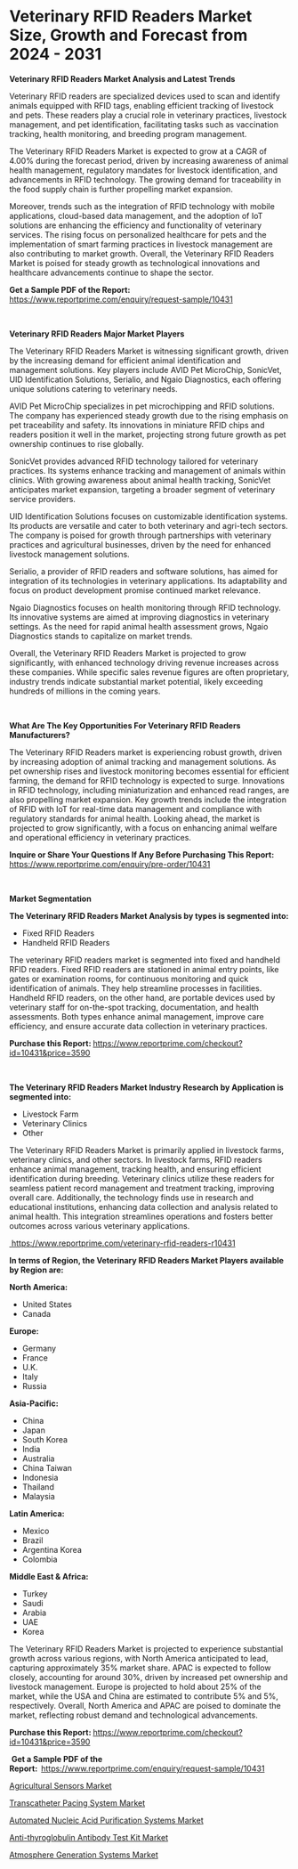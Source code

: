 <p><h1>Veterinary RFID Readers Market Size, Growth and Forecast from 2024 - 2031</h1></p><p><strong>Veterinary RFID Readers Market Analysis and Latest Trends</strong></p>
<p><p>Veterinary RFID readers are specialized devices used to scan and identify animals equipped with RFID tags, enabling efficient tracking of livestock and pets. These readers play a crucial role in veterinary practices, livestock management, and pet identification, facilitating tasks such as vaccination tracking, health monitoring, and breeding program management. </p><p>The Veterinary RFID Readers Market is expected to grow at a CAGR of 4.00% during the forecast period, driven by increasing awareness of animal health management, regulatory mandates for livestock identification, and advancements in RFID technology. The growing demand for traceability in the food supply chain is further propelling market expansion.</p><p>Moreover, trends such as the integration of RFID technology with mobile applications, cloud-based data management, and the adoption of IoT solutions are enhancing the efficiency and functionality of veterinary services. The rising focus on personalized healthcare for pets and the implementation of smart farming practices in livestock management are also contributing to market growth. Overall, the Veterinary RFID Readers Market is poised for steady growth as technological innovations and healthcare advancements continue to shape the sector.</p></p>
<p><strong>Get a Sample PDF of the Report:&nbsp;</strong> <a href="https://www.reportprime.com/enquiry/request-sample/10431">https://www.reportprime.com/enquiry/request-sample/10431</a></p>
<p>&nbsp;</p>
<p><strong>Veterinary RFID Readers Major Market Players</strong></p>
<p><p>The Veterinary RFID Readers Market is witnessing significant growth, driven by the increasing demand for efficient animal identification and management solutions. Key players include AVID Pet MicroChip, SonicVet, UID Identification Solutions, Serialio, and Ngaio Diagnostics, each offering unique solutions catering to veterinary needs.</p><p>AVID Pet MicroChip specializes in pet microchipping and RFID solutions. The company has experienced steady growth due to the rising emphasis on pet traceability and safety. Its innovations in miniature RFID chips and readers position it well in the market, projecting strong future growth as pet ownership continues to rise globally.</p><p>SonicVet provides advanced RFID technology tailored for veterinary practices. Its systems enhance tracking and management of animals within clinics. With growing awareness about animal health tracking, SonicVet anticipates market expansion, targeting a broader segment of veterinary service providers.</p><p>UID Identification Solutions focuses on customizable identification systems. Its products are versatile and cater to both veterinary and agri-tech sectors. The company is poised for growth through partnerships with veterinary practices and agricultural businesses, driven by the need for enhanced livestock management solutions.</p><p>Serialio, a provider of RFID readers and software solutions, has aimed for integration of its technologies in veterinary applications. Its adaptability and focus on product development promise continued market relevance.</p><p>Ngaio Diagnostics focuses on health monitoring through RFID technology. Its innovative systems are aimed at improving diagnostics in veterinary settings. As the need for rapid animal health assessment grows, Ngaio Diagnostics stands to capitalize on market trends.</p><p>Overall, the Veterinary RFID Readers Market is projected to grow significantly, with enhanced technology driving revenue increases across these companies. While specific sales revenue figures are often proprietary, industry trends indicate substantial market potential, likely exceeding hundreds of millions in the coming years.</p></p>
<p>&nbsp;</p>
<p><strong>What Are The Key Opportunities For Veterinary RFID Readers Manufacturers?</strong></p>
<p><p>The Veterinary RFID Readers market is experiencing robust growth, driven by increasing adoption of animal tracking and management solutions. As pet ownership rises and livestock monitoring becomes essential for efficient farming, the demand for RFID technology is expected to surge. Innovations in RFID technology, including miniaturization and enhanced read ranges, are also propelling market expansion. Key growth trends include the integration of RFID with IoT for real-time data management and compliance with regulatory standards for animal health. Looking ahead, the market is projected to grow significantly, with a focus on enhancing animal welfare and operational efficiency in veterinary practices.</p></p>
<p><strong>Inquire or Share Your Questions If Any Before Purchasing This Report:</strong> <a href="https://www.reportprime.com/enquiry/pre-order/10431">https://www.reportprime.com/enquiry/pre-order/10431</a></p>
<p>&nbsp;</p>
<p><strong>Market Segmentation</strong></p>
<p><strong>The Veterinary RFID Readers Market Analysis by types is segmented into:</strong></p>
<p><ul><li>Fixed RFID Readers</li><li>Handheld RFID Readers</li></ul></p>
<p><p>The veterinary RFID readers market is segmented into fixed and handheld RFID readers. Fixed RFID readers are stationed in animal entry points, like gates or examination rooms, for continuous monitoring and quick identification of animals. They help streamline processes in facilities. Handheld RFID readers, on the other hand, are portable devices used by veterinary staff for on-the-spot tracking, documentation, and health assessments. Both types enhance animal management, improve care efficiency, and ensure accurate data collection in veterinary practices.</p></p>
<p><strong>Purchase this Report:&nbsp;</strong><a href="https://www.reportprime.com/checkout?id=10431&price=3590">https://www.reportprime.com/checkout?id=10431&price=3590</a></p>
<p>&nbsp;</p>
<p><strong>The Veterinary RFID Readers Market Industry Research by Application is segmented into:</strong></p>
<p><ul><li>Livestock Farm</li><li>Veterinary Clinics</li><li>Other</li></ul></p>
<p><p>The Veterinary RFID Readers Market is primarily applied in livestock farms, veterinary clinics, and other sectors. In livestock farms, RFID readers enhance animal management, tracking health, and ensuring efficient identification during breeding. Veterinary clinics utilize these readers for seamless patient record management and treatment tracking, improving overall care. Additionally, the technology finds use in research and educational institutions, enhancing data collection and analysis related to animal health. This integration streamlines operations and fosters better outcomes across various veterinary applications.</p></p>
<p><a href="https://www.reportprime.com/veterinary-rfid-readers-r10431">&nbsp;https://www.reportprime.com/veterinary-rfid-readers-r10431</a></p>
<p><strong>In terms of Region, the Veterinary RFID Readers Market Players available by Region are:</strong></p>
<p>
    <p> <strong> North America: </strong>
        <ul>
            <li>United States</li>
            <li>Canada</li>
        </ul>
        </p> 
    <p> <strong> Europe: </strong>
        <ul>
            <li>Germany</li>
            <li>France</li>
            <li>U.K.</li>
            <li>Italy</li>
            <li>Russia</li>
        </ul>
        </p> 
    <p> <strong> Asia-Pacific: </strong>
        <ul>
            <li>China</li>
            <li>Japan</li>
            <li>South Korea</li>
            <li>India</li>
            <li>Australia</li>
            <li>China Taiwan</li>
            <li>Indonesia</li>
            <li>Thailand</li>
            <li>Malaysia</li>
        </ul>
        </p> 
    <p> <strong> Latin America: </strong>
        <ul>
            <li>Mexico</li>
            <li>Brazil</li>
            <li>Argentina Korea</li>
            <li>Colombia</li>
        </ul>
        </p> 
    <p> <strong> Middle East & Africa: </strong>
        <ul>
            <li>Turkey</li>
            <li>Saudi</li>
            <li>Arabia</li>
            <li>UAE</li>
            <li>Korea</li>
        </ul>
    </p>
    </p>
<p><p>The Veterinary RFID Readers Market is projected to experience substantial growth across various regions, with North America anticipated to lead, capturing approximately 35% market share. APAC is expected to follow closely, accounting for around 30%, driven by increased pet ownership and livestock management. Europe is projected to hold about 25% of the market, while the USA and China are estimated to contribute 5% and 5%, respectively. Overall, North America and APAC are poised to dominate the market, reflecting robust demand and technological advancements.</p></p>
<p><strong>Purchase this Report: </strong><a href="https://www.reportprime.com/checkout?id=10431&price=3590">https://www.reportprime.com/checkout?id=10431&price=3590</a></p>
<p>&nbsp;<strong>Get a Sample PDF of the Report:&nbsp;&nbsp;</strong><a href="https://www.reportprime.com/enquiry/request-sample/10431">https://www.reportprime.com/enquiry/request-sample/10431</a></p>
<p><strong></strong></p>
<p><p><a href="https://www.linkedin.com/pulse/agricultural-sensors-market-analysis-report-global-insights-7e1ze?trackingId=8wGie0MvSIWHF3L0xZ%2BCpg%3D%3D">Agricultural Sensors Market</a></p><p><a href="https://www.linkedin.com/pulse/driving-market-forces-transcatheter-pacing-system-trends-tfgfe?trackingId=EiLZgX3GQziqvblog8YIVQ%3D%3D">Transcatheter Pacing System Market</a></p><p><a href="https://medium.com/@paulcormier1971/the-automated-nucleic-acid-purification-systems-industry-analysis-report-offers-a-comprehensive-4814d4269c04">Automated Nucleic Acid Purification Systems Market</a></p><p><a href="https://issuu.com/reportprime-2/docs/anti-thyroglobulin-antibody-test-ki_b2fb7924c4bbd8">Anti-thyroglobulin Antibody Test Kit Market</a></p><p><a href="https://medium.com/@paulcormier1971/the-atmosphere-generation-systems-market-industry-provides-a-comprehensive-and-current-analysis-b41eca9c4a9c">Atmosphere Generation Systems Market</a></p></p>